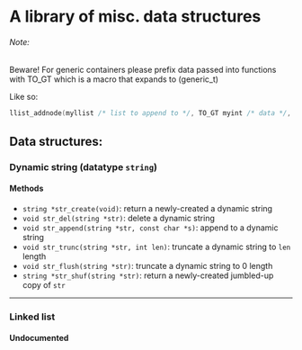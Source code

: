 # A library of misc. data structures

###### Note:
Beware! For generic containers please prefix data passed into functions
with TO_GT which is a macro that expands to (generic_t)

Like so:
```c
llist_addnode(myllist /* list to append to */, TO_GT myint /* data */, 0 /* position */
```

## Data structures:
### Dynamic string (datatype `string`)
#### Methods
* `string *str_create(void)`: return a newly-created a dynamic string
* `void str_del(string *str)`: delete a dynamic string
* `void str_append(string *str, const char *s)`: append to a dynamic string
* `void str_trunc(string *str, int len)`: truncate a dynamic string to `len` length
* `void str_flush(string *str)`: truncate a dynamic string to 0 length
* `string *str_shuf(string *str)`: return a newly-created jumbled-up copy of `str`

_______________________________________________________________________________________
### Linked list
#### Undocumented
